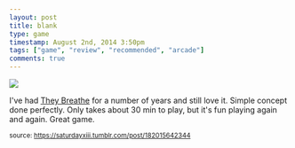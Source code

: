 ```yaml
---
layout: post
title: blank
type: game
timestamp: August 2nd, 2014 3:50pm
tags: ["game", "review", "recommended", "arcade"]
comments: true
---
```

<img src="https://saturdayxiii.github.io/media/182015642344.jpg"/>

I've had <a href="https://store.steampowered.com/app/294140/They_Breathe/" target="_blank">They Breathe</a> for a number of years and still love it. Simple concept done perfectly. Only takes about 30 min to play, but it's fun playing again and again. Great game.
<br/>
 
  
<small>source: https://saturdayxiii.tumblr.com/post/182015642344</small>